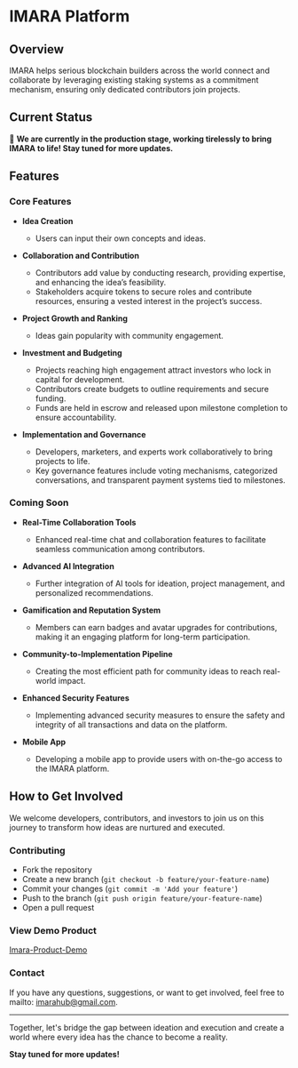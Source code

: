# IMARA Platform

## Overview

IMARA helps serious blockchain builders across the world connect and collaborate by leveraging existing staking systems as a commitment mechanism, ensuring only dedicated contributors join projects.


## Current Status

🚧 **We are currently in the production stage, working tirelessly to bring IMARA to life! Stay tuned for more updates.**

## Features

### Core Features

- **Idea Creation**
  - Users can input their own concepts and ideas.

- **Collaboration and Contribution**
  - Contributors add value by conducting research, providing expertise, and enhancing the idea’s feasibility.
  - Stakeholders acquire tokens to secure roles and contribute resources, ensuring a vested interest in the project’s success.

- **Project Growth and Ranking**
  - Ideas gain popularity with community engagement.

- **Investment and Budgeting**
  - Projects reaching high engagement attract investors who lock in capital for development.
  - Contributors create budgets to outline requirements and secure funding.
  - Funds are held in escrow and released upon milestone completion to ensure accountability.

- **Implementation and Governance**
  - Developers, marketers, and experts work collaboratively to bring projects to life.
  - Key governance features include voting mechanisms, categorized conversations, and transparent payment systems tied to milestones.

### Coming Soon

- **Real-Time Collaboration Tools**
  - Enhanced real-time chat and collaboration features to facilitate seamless communication among contributors.

- **Advanced AI Integration**
  - Further integration of AI tools for ideation, project management, and personalized recommendations.

- **Gamification and Reputation System**
  - Members can earn badges and avatar upgrades for contributions, making it an engaging platform for long-term participation.

- **Community-to-Implementation Pipeline**
  - Creating the most efficient path for community ideas to reach real-world impact.

- **Enhanced Security Features**
  - Implementing advanced security measures to ensure the safety and integrity of all transactions and data on the platform.

- **Mobile App**
  - Developing a mobile app to provide users with on-the-go access to the IMARA platform.

## How to Get Involved

We welcome developers, contributors, and investors to join us on this journey to transform how ideas are nurtured and executed.

### Contributing

- Fork the repository
- Create a new branch (`git checkout -b feature/your-feature-name`)
- Commit your changes (`git commit -m 'Add your feature'`)
- Push to the branch (`git push origin feature/your-feature-name`)
- Open a pull request
### View Demo Product
[Imara-Product-Demo](https://youtu.be/ndFxwwpFGFM)
### Contact

If you have any questions, suggestions, or want to get involved, feel free to mailto: imarahub@gmail.com.

---

Together, let's bridge the gap between ideation and execution and create a world where every idea has the chance to become a reality.

**Stay tuned for more updates!**

